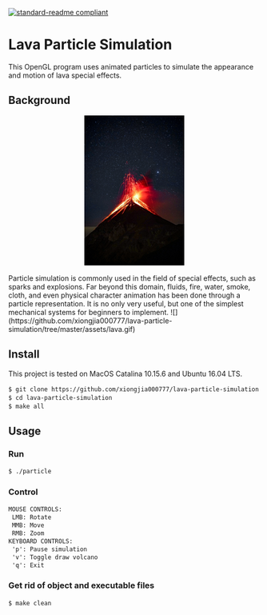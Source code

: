 [![standard-readme compliant](https://img.shields.io/badge/readme%20style-standard-brightgreen.svg?style=flat-square)](https://github.com/RichardLitt/standard-readme)

# Lava Particle Simulation
This OpenGL program uses animated particles to simulate  the appearance and motion of lava special effects.

## Background
<p align="center">
<img src="assets/pexels-clive-kim-4220967.jpg" width="200"/>
<p>
Particle simulation is commonly used in the field of special effects, such as sparks and explosions. Far beyond this domain, fluids, fire, water, smoke, cloth, and even physical character animation has been done through a particle representation. It is no only very useful, but one of the simplest mechanical systems for beginners to implement.
![](https://github.com/xiongjia000777/lava-particle-simulation/tree/master/assets/lava.gif)
 
## Install
This project is tested on MacOS Catalina 10.15.6 and Ubuntu 16.04 LTS. 
```sh
$ git clone https://github.com/xiongjia000777/lava-particle-simulation.git
$ cd lava-particle-simulation
$ make all
```

 ## Usage
### Run
 ```sh
 $ ./particle  
 ```
 ### Control
 ```
 MOUSE CONTROLS: 
  LMB: Rotate 
  MMB: Move 
  RMB: Zoom
KEYBOARD CONTROLS: 
  'p': Pause simulation
  'v': Toggle draw volcano
  'q': Exit
```
### Get rid of object and executable files
```sh
$ make clean
```